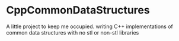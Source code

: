 # CppCommonDataStructures
A little project to keep me occupied. writing C++ implementations of common data structures with no stl or non-stl libraries
